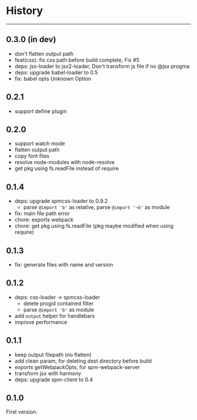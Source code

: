 # History

---

## 0.3.0 (in dev)

- don't flatten output path
- feat(css): fix css path before build complete, Fix #5
- deps: jsx-loader to jsx2-loader, Don't transform js file if no @jsx progma
- deps: upgrade babel-loader to 0.5
- fix: babel opts Unknown Option

## 0.2.1

- support define plugin

## 0.2.0

- support watch mode
- flatten output path
- copy font files
- resolve node-modules with node-resolve
- get pkg using fs.readFile instead of require

## 0.1.4

- deps: upgrade spmcss-loader to 0.9.2
  - parse `@import 'b'` as relative, parse `@import '~b'` as module
- fix: main file path error
- chore: exports webpack
- chore: get pkg using fs.readFile (pkg maybe modified when using require)

## 0.1.3

- fix: generate files with name and version

## 0.1.2

- deps: css-loader -> spmcss-loader
  - delete progid contained filter
  - parse `@import 'b'` as module
- add `output` helper for handlebars
- improve performance

## 0.1.1

- keep output filepath (no flatten)
- add clean param, for deleting dest directory before build
- exports getWebpackOpts, for spm-webpack-server
- transform jsx with harmony 
- deps: upgrade spm-client to 0.4

## 0.1.0

First version.

